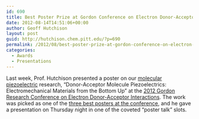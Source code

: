 ```yaml
---
id: 690
title: Best Poster Prize at Gordon Conference on Electron Donor-Acceptor Interactions
date: 2012-08-14T14:51:06+00:00
author: Geoff Hutchison
layout: post
guid: http://hutchison.chem.pitt.edu/?p=690
permalink: /2012/08/best-poster-prize-at-gordon-conference-on-electron-donor-acceptor-interactions/
categories:
  - Awards
  - Presentations
---
```

Last week, Prof. Hutchison presented a poster on our [molecular piezoelectric](http://hutchison.chem.pitt.edu/research/molecular-springs/ "Molecular Springs") research, &#8220;Donor-Acceptor Molecule Piezoelectrics: Electromechanical Materials from the Bottom Up&#8221; at the [2012 Gordon Research Conference on Electron Donor-Acceptor Interactions](http://grc.org/programs.aspx?year=2012&program=elecdonor). The work was picked as one of the [three best posters at the conference](http://blogs.rsc.org/sc/2012/08/15/poster-prizes-awarded-at-electron-donor-acceptor-interactions/), and he gave a presentation on Thursday night in one of the coveted &#8220;poster talk&#8221; slots.